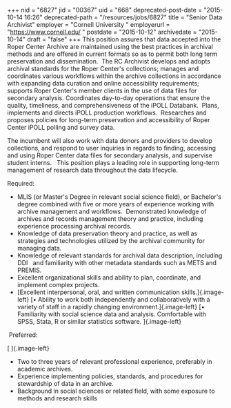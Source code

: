 +++
nid = "6827"
jid = "00367"
uid = "668"
deprecated-post-date = "2015-10-14 16:26"
deprecated-path = "/resources/jobs/6827"
title = "Senior Data Archivist"
employer = "Cornell University "
employerurl = "https://www.cornell.edu/ "
postdate = "2015-10-12"
archivedate = "2015-10-14"
draft = "false"
+++
This position assures that data accepted into the Roper Center Archive
are maintained using the best practices in archival methods and are
offered in current formats so as to permit both long term preservation
and dissemination.  The RC Archivist develops and adopts archival
standards for the Roper Center's collections; manages and coordinates
various workflows within the archive collections in accordance with
expanding data curation and online accessibility requirements; supports
Roper Center's member clients in the use of data files for secondary
analysis. Coordinates day-to-day operations that ensure the quality,
timeliness, and comprehensiveness of the iPOLL Databank.  Plans,
implements and directs iPOLL production workflows.  Researches and
proposes policies for long-term preservation and accessibility of Roper
Center iPOLL polling and survey data.  

The incumbent will also work with data donors and providers to develop
collections, and respond to user inquiries in regards to finding,
accessing and using Roper Center data files for secondary analysis, and
supervise student interns.   This position plays a leading role in
supporting long-term management of research data throughout the data
lifecycle.
  
Required:

-   MLIS (or Master's Degree in relevant social science field), or
    Bachelor's degree combined with five or more years of experience
    working with archive management and workflows.  Demonstrated
    knowledge of archives and records management theory and practice,
    including experience processing archival records.
-   Knowledge of data preservation theory and practice, as well as
    strategies and technologies utilized by the archival community for
    managing data.
-   Knowledge of relevant standards for archival data description,
    including DDI   and familiarity with other metadata standards such
    as METS and PREMIS.
-   Excellent organizational skills and ability to plan, coordinate, and
    implement complex projects.
-   [Excellent interpersonal, oral, and written communication
    skills.]{.image-left} [• Ability to work both independently and
    collaboratively with a variety of staff in a rapidly changing
    environment.]{.image-left} [• Familiarity with social science data
    and analysis. Comfortable with SPSS, Stata, R or similar statistics
    software. ]{.image-left}

 Preferred:

[ ]{.image-left}

-   Two to three years of relevant professional experience, preferably
    in academic archives.
-   Experience implementing policies, standards, and procedures for
    stewardship of data in an archive.
-   Background in social sciences or related field, with some exposure
    to methods and research skills
